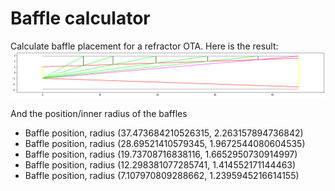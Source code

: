 # Baffle calculator
Calculate baffle placement for a refractor OTA.
Here is the result:
![Baffle calculated](baffle.png)

And the position/inner radius of the baffles
- Baffle position, radius (37.473684210526315, 2.263157894736842)
- Baffle position, radius (28.69521410579345, 1.9672544080604535)
- Baffle position, radius (19.73708716838116, 1.6652950730914997)
- Baffle position, radius (12.298381077285741, 1.414552171144463)
- Baffle position, radius (7.107970809288662, 1.2395945216614155)

